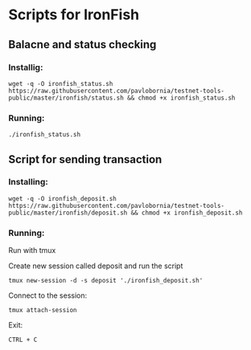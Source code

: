 # Scripts for IronFish

## Balacne and status checking

### Installig:

```
wget -q -O ironfish_status.sh https://raw.githubusercontent.com/pavlobornia/testnet-tools-public/master/ironfish/status.sh && chmod +x ironfish_status.sh
```

### Running:

```
./ironfish_status.sh
```

## Script for sending transaction

### Installing:

```
wget -q -O ironfish_deposit.sh https://raw.githubusercontent.com/pavlobornia/testnet-tools-public/master/ironfish/deposit.sh && chmod +x ironfish_deposit.sh
```

### Running:

Run with tmux

Create new session called deposit and run the script

```
tmux new-session -d -s deposit './ironfish_deposit.sh'
```

Connect to the session:

```
tmux attach-session
```

Exit:

```
CTRL + C
```
